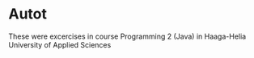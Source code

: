 # Autot

These were excercises in course Programming 2 (Java) in Haaga-Helia University of Applied Sciences
